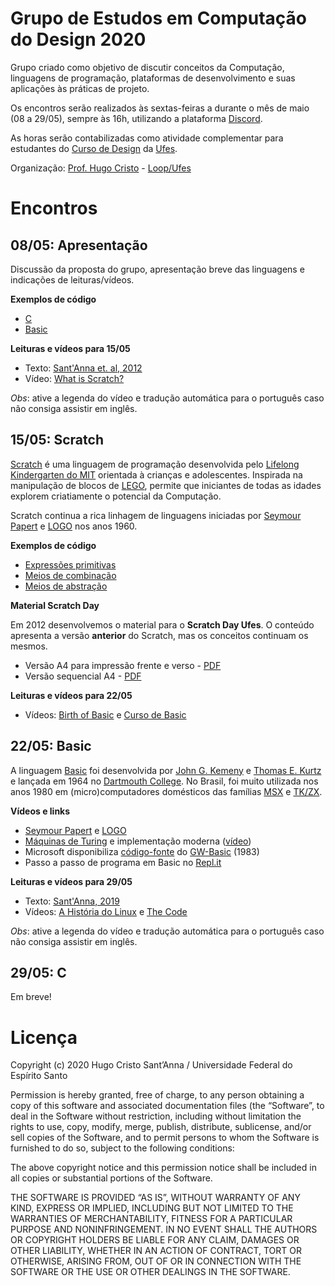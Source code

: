 # Grupo de Estudos em Computação do Design 2020

Grupo criado como objetivo de discutir conceitos da Computação, linguagens de programação, plataformas de desenvolvimento e suas aplicações às práticas de projeto. 

Os encontros serão realizados às sextas-feiras a durante o mês de maio (08 a 29/05), sempre às 16h, utilizando a plataforma [Discord](http://discord.com).

As horas serão contabilizadas como atividade complementar para estudantes do [Curso de Design](http://design.ufes.br) da [Ufes](http://ufes.br).

Organização: [Prof. Hugo Cristo](https://hugocristo.com.br) - [Loop/Ufes](https://loop-ufes.org)

# Encontros

## 08/05: Apresentação

Discussão da proposta do grupo, apresentação breve das linguagens e indicações de leituras/vídeos.

**Exemplos de código**

* [C](https://repl.it/@hugocristo/IntroC)
* [Basic](https://repl.it/@hugocristo/IntroBasic)

**Leituras e vídeos para 15/05**

* Texto: [Sant'Anna et. al, 2012](https://www.academia.edu/1992712/Da_Arte_Generativa_ao_Pensamento_Computacional_Uma_an%C3%A1lise_comparativa_das_plataformas_de_aprendizagem)
* Vídeo: [What is Scratch?](https://www.youtube.com/watch?v=_q2RgQMc96k)

*Obs*: ative a legenda do vídeo e tradução automática para o português caso não consiga assistir em inglês.

## 15/05: Scratch

[Scratch](http://scratch.mit.edu) é uma linguagem de programação desenvolvida pelo [Lifelong Kindergarten do MIT](http://llk.media.mit.edu) orientada à crianças e adolescentes. Inspirada na manipulação de blocos de [LEGO](https://pt.wikipedia.org/wiki/Lego), permite que iniciantes de todas as idades explorem criatiamente o potencial da Computação.

Scratch continua a rica linhagem de linguagens iniciadas por [Seymour Papert](https://pt.wikipedia.org/wiki/Seymour_Papert) e [LOGO](https://pt.wikipedia.org/wiki/Logo) nos anos 1960.

**Exemplos de código**

* [Expressões primitivas](https://scratch.mit.edu/projects/395092454)
* [Meios de combinação](https://scratch.mit.edu/projects/395095986)
* [Meios de abstração](https://scratch.mit.edu/projects/395096229)

**Material Scratch Day**

Em 2012 desenvolvemos o material para o **Scratch Day Ufes**. O conteúdo apresenta a versão **anterior** do Scratch, mas os conceitos continuam os mesmos.

* Versão A4 para impressão frente e verso - [PDF](pdf/Cartilha_ScratchDay_Loop.pdf)
* Versão sequencial A4 - [PDF](pdf/Cartilha_ScratchDay_Loop.pdf)

**Leituras e vídeos para 22/05**

* Vídeos: [Birth of Basic](https://youtu.be/WYPNjSoDrqw) e [Curso de Basic](https://youtu.be/UeEEWKtrfPg)

## 22/05: Basic

A linguagem [Basic](https://pt.wikipedia.org/wiki/BASIC) foi desenvolvida por [John G. Kemeny](https://pt.wikipedia.org/wiki/John_George_Kemeny) e [Thomas E. Kurtz](https://pt.wikipedia.org/wiki/Thomas_Eugene_Kurtz) e lançada em 1964 no [Dartmouth College](https://home.dartmouth.edu/). No Brasil, foi muito utilizada nos anos 1980 em (micro)computadores domésticos das famílias [MSX](https://pt.wikipedia.org/wiki/MSX-BASIC) e [TK/ZX](https://pt.wikipedia.org/wiki/Sinclair_BASIC).

**Vídeos e links**

* [Seymour Papert](https://youtu.be/2lA0QZTbwJs) e [LOGO](https://pt.wikipedia.org/wiki/Logo)
* [Máquinas de Turing](https://pt.wikipedia.org/wiki/M%C3%A1quina_de_Turing) e implementação moderna ([vídeo](https://youtu.be/E3keLeMwfHY))
* Microsoft disponibiliza [código-fonte](https://devblogs.microsoft.com/commandline/microsoft-open-sources-gw-basic/) do [GW-Basic](https://pt.wikipedia.org/wiki/GW-BASIC) (1983)
* Passo a passo de programa em Basic no [Repl.it](https://repl.it/@hugocristo/IntroBasic)

**Leituras e vídeos para 29/05**

* Texto: [Sant'Anna, 2019](https://www.academia.edu/40364785/Revis%C3%A3o_cr%C3%ADtica_das_aplica%C3%A7%C3%B5es_de_aprendizado_de_m%C3%A1quina_no_Design_Visual_bases_te%C3%B3ricas_desempenho_dos_modelos_e_novos_paradigmas_de_projeto)
* Vídeos: [A História do Linux](https://youtu.be/sJKh8yq1Qdg) e [The Code](https://youtu.be/XMm0HsmOTFI)

*Obs*: ative a legenda do vídeo e tradução automática para o português caso não consiga assistir em inglês.

## 29/05: C

Em breve!

# Licença

Copyright (c) 2020 Hugo Cristo Sant’Anna / Universidade Federal do Espírito Santo

Permission is hereby granted, free of charge, to any person obtaining a copy of this software and associated documentation files (the “Software”, to deal in the Software without restriction, including without limitation the rights to use, copy, modify, merge, publish, distribute, sublicense, and/or sell copies of the Software, and to permit persons to whom the Software is furnished to do so, subject to the following conditions:

The above copyright notice and this permission notice shall be included in all copies or substantial portions of the Software.

THE SOFTWARE IS PROVIDED “AS IS”, WITHOUT WARRANTY OF ANY KIND, EXPRESS OR IMPLIED, INCLUDING BUT NOT LIMITED TO THE WARRANTIES OF MERCHANTABILITY, FITNESS FOR A PARTICULAR PURPOSE AND NONINFRINGEMENT. IN NO EVENT SHALL THE AUTHORS OR COPYRIGHT HOLDERS BE LIABLE FOR ANY CLAIM, DAMAGES OR OTHER LIABILITY, WHETHER IN AN ACTION OF CONTRACT, TORT OR OTHERWISE, ARISING FROM, OUT OF OR IN CONNECTION WITH THE SOFTWARE OR THE USE OR OTHER DEALINGS IN THE SOFTWARE.